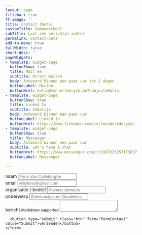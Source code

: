 ```yaml
---
layout: page
titlebar: true
ft-image: ''
title: Contact [beta]
customTitle: Samenwerken?
subTitle: Laat een berichtje achter
permalink: Contact-beta
add-to-menu: true
fullWidth: false
short-desc: ''
pageWidgets:
- template: widget-page
  buttonShow: true
  title: Mail me
  subtitle: Direct mailen
  body: Antwoord binnen een paar uur tot 2 dagen
  buttonLabel: Mailen
  buttonHref: hello@lennertderyck.be?subject=Hallo!
- template: widget-page
  buttonShow: true
  title: Linked In
  subtitle: Zakelijk
  body: Antwoord binnen een paar uur
  buttonLabel: Linked In
  buttonHref: https://www.linkedin.com/in/lenndertderyck/
- template: widget-page
  buttonShow: true
  title: Messenger
  body: Antwoord binnen een paar uur
  subtitle: Let's have a chat
  buttonHref: https://www.messenger.com/t/1997323257173637
  buttonLabel: Messenger

---
```


<div class="row">
  <div class="col-12">
    <form action="https://forms.lennertderyck.be/setup/process.php" method="post" id="formContact">
      <input type="hidden" name="form_tools_form_id" value="5" />
      <div class="form-group mb-4">
        <label for="contactFormName">naam</label>
        <input type="text" name="name" class="form-control" id="contactFormName" placeholder="Fons Van Calleberghe">
      </div>
      <div class="form-group mb-4">
        <label for="contactFormEmail">email</label>
        <input type="email" name="email" class="form-control" id="contactFormEmail" placeholder="willyfons@gmail.com">
      </div>
      <div class="form-group mb-4">
        <label for="contactFormCompany">organisatie / bedrijf</label>
        <input type="text" name="org" class="form-control" id="contactFormCompany" placeholder="Planeet Jamaica">
      </div>
      <div class="form-group mb-4">
        <label for="contactFormSubject">onderwerp</label>
        <input type="text" name="subject" class="form-control" id="contactFormSubject" placeholder="Zalmtoastjes en Orvallekes">
      </div>
      <div class="form-group form-control-textarea">
        <label for="contactFormMessage">bericht</label>
        <small class="d-block mb-3 fontw-700"><i class="fab fa-markdown"></i><span class="ml-1">Markdown supported</span></small>
        <textarea class="form-control" name="message" id="contactFormMessage" rows="2"></textarea>
      </div>
      <!-- <input class="btn" type="submit" value="Submit"> -->
      <!-- <a class="btn" href="#">verzenden</a> -->
      
      <button type="submit" class="btn" form="formContact" value="Submit">verzenden</button>
    </form>
  </div>
</div>
